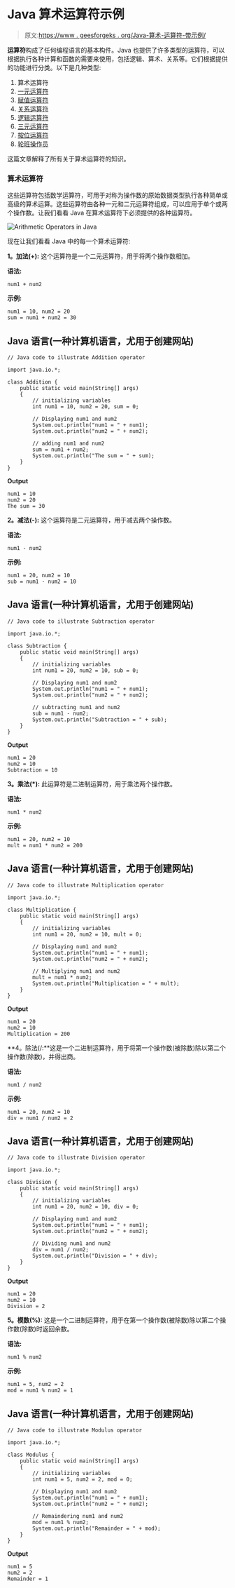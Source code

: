 # Java 算术运算符示例

> 原文:[https://www . geesforgeks . org/Java-算术-运算符-带示例/](https://www.geeksforgeeks.org/java-arithmetic-operators-with-examples/)

**运算符**构成了任何编程语言的基本构件。Java 也提供了许多类型的运算符，可以根据执行各种计算和函数的需要来使用，包括逻辑、算术、关系等。它们根据提供的功能进行分类。以下是几种类型:

1.  算术运算符
2.  [一元运算符](https://www.geeksforgeeks.org/java-unary-operator-with-examples/)
3.  [赋值运算符](https://www.geeksforgeeks.org/java-assignment-operator-with-examples/)
4.  [关系运算符](https://www.geeksforgeeks.org/java-relational-operators-with-examples/)
5.  [逻辑运算符](https://www.geeksforgeeks.org/java-logical-operators-with-examples/)
6.  [三元运算符](https://www.geeksforgeeks.org/java-ternary-operator-with-examples/)
7.  [按位运算符](https://www.geeksforgeeks.org/bitwise-operators-in-java/)
8.  [轮班操作员](https://www.geeksforgeeks.org/shift-operator-in-java/?ref=gcse)

这篇文章解释了所有关于算术运算符的知识。

### **算术运算符**

这些运算符包括数学运算符，可用于对称为操作数的原始数据类型执行各种简单或高级的算术运算。这些运算符由各种一元和二元运算符组成，可以应用于单个或两个操作数。让我们看看 Java 在算术运算符下必须提供的各种运算符。

![Arithmetic Operators in Java](img/cc285f30c8e5d8dd52918282a99e5d02.png)

现在让我们看看 Java 中的每一个算术运算符:

**1。加法(+):** 这个运算符是一个二元运算符，用于将两个操作数相加。

**语法:**

```
num1 + num2
```

**示例:**

```
num1 = 10, num2 = 20
sum = num1 + num2 = 30
```

## Java 语言(一种计算机语言，尤用于创建网站)

```
// Java code to illustrate Addition operator

import java.io.*;

class Addition {
    public static void main(String[] args)
    {
        // initializing variables
        int num1 = 10, num2 = 20, sum = 0;

        // Displaying num1 and num2
        System.out.println("num1 = " + num1);
        System.out.println("num2 = " + num2);

        // adding num1 and num2
        sum = num1 + num2;
        System.out.println("The sum = " + sum);
    }
}
```

**Output**

```
num1 = 10
num2 = 20
The sum = 30
```

**2。减法(-):** 这个运算符是二元运算符，用于减去两个操作数。

**语法:**

```
num1 - num2
```

**示例:**

```
num1 = 20, num2 = 10
sub = num1 - num2 = 10
```

## Java 语言(一种计算机语言，尤用于创建网站)

```
// Java code to illustrate Subtraction operator

import java.io.*;

class Subtraction {
    public static void main(String[] args)
    {
        // initializing variables
        int num1 = 20, num2 = 10, sub = 0;

        // Displaying num1 and num2
        System.out.println("num1 = " + num1);
        System.out.println("num2 = " + num2);

        // subtracting num1 and num2
        sub = num1 - num2;
        System.out.println("Subtraction = " + sub);
    }
}
```

**Output**

```
num1 = 20
num2 = 10
Subtraction = 10
```

**3。乘法(*):** 此运算符是二进制运算符，用于乘法两个操作数。

**语法:**

```
num1 * num2
```

**示例:**

```
num1 = 20, num2 = 10
mult = num1 * num2 = 200
```

## Java 语言(一种计算机语言，尤用于创建网站)

```
// Java code to illustrate Multiplication operator

import java.io.*;

class Multiplication {
    public static void main(String[] args)
    {
        // initializing variables
        int num1 = 20, num2 = 10, mult = 0;

        // Displaying num1 and num2
        System.out.println("num1 = " + num1);
        System.out.println("num2 = " + num2);

        // Multiplying num1 and num2
        mult = num1 * num2;
        System.out.println("Multiplication = " + mult);
    }
}
```

**Output**

```
num1 = 20
num2 = 10
Multiplication = 200
```

**4。除法(/:**这是一个二进制运算符，用于将第一个操作数(被除数)除以第二个操作数(除数)，并得出商。

**语法:**

```
num1 / num2
```

**示例:**

```
num1 = 20, num2 = 10
div = num1 / num2 = 2
```

## Java 语言(一种计算机语言，尤用于创建网站)

```
// Java code to illustrate Division operator

import java.io.*;

class Division {
    public static void main(String[] args)
    {
        // initializing variables
        int num1 = 20, num2 = 10, div = 0;

        // Displaying num1 and num2
        System.out.println("num1 = " + num1);
        System.out.println("num2 = " + num2);

        // Dividing num1 and num2
        div = num1 / num2;
        System.out.println("Division = " + div);
    }
}
```

**Output**

```
num1 = 20
num2 = 10
Division = 2
```

**5。模数(%):** 这是一个二进制运算符，用于在第一个操作数(被除数)除以第二个操作数(除数)时返回余数。

**语法:**

```
num1 % num2
```

**示例:**

```
num1 = 5, num2 = 2
mod = num1 % num2 = 1
```

## Java 语言(一种计算机语言，尤用于创建网站)

```
// Java code to illustrate Modulus operator

import java.io.*;

class Modulus {
    public static void main(String[] args)
    {
        // initializing variables
        int num1 = 5, num2 = 2, mod = 0;

        // Displaying num1 and num2
        System.out.println("num1 = " + num1);
        System.out.println("num2 = " + num2);

        // Remaindering num1 and num2
        mod = num1 % num2;
        System.out.println("Remainder = " + mod);
    }
}
```

**Output**

```
num1 = 5
num2 = 2
Remainder = 1
```